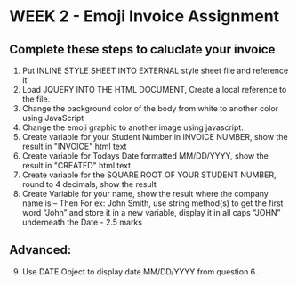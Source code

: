# WEEK 2 - Emoji Invoice Assignment

## Complete these steps to caluclate your invoice

1. Put INLINE STYLE SHEET INTO EXTERNAL style sheet file and reference it 
2. Load JQUERY INTO THE HTML DOCUMENT, Create a local reference to the file.
3. Change the background color of the body from white to another color using JavaScript
4. Change the emoji graphic to another image using javascript.
5. Create variable for your Student Number in INVOICE NUMBER, show the result in "INVOICE" html text
6. Create variable for Todays Date formatted MM/DD/YYYY, show the result in "CREATED" html text 
7. Create variable for the SQUARE ROOT OF YOUR STUDENT NUMBER, round to 4 decimals, show the result
8. Create Variable for your name, show the result where the company name is – Then For ex: John Smith, use string method(s) to get the
      first word “John” and store it in a new variable, display it in all caps “JOHN” underneath the Date - 2.5 marks
   
  
## Advanced:

9. Use DATE Object to display date MM/DD/YYYY from question 6.
